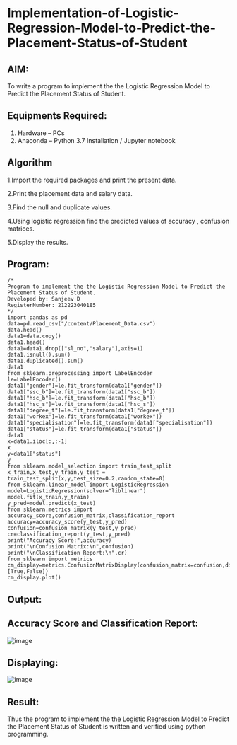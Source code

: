 # Implementation-of-Logistic-Regression-Model-to-Predict-the-Placement-Status-of-Student

## AIM:
To write a program to implement the the Logistic Regression Model to Predict the Placement Status of Student.

## Equipments Required:
1. Hardware – PCs
2. Anaconda – Python 3.7 Installation / Jupyter notebook

## Algorithm
 1.Import the required packages and print the present data.
 
 2.Print the placement data and salary data.
 
 3.Find the null and duplicate values.
 
 4.Using logistic regression find the predicted values of accuracy , confusion matrices.
 
 5.Display the results.

## Program:
```
/*
Program to implement the the Logistic Regression Model to Predict the Placement Status of Student.
Developed by: Sanjeev D
RegisterNumber: 212223040185
*/
import pandas as pd
data=pd.read_csv("/content/Placement_Data.csv")
data.head()
data1=data.copy()
data1.head()
data1=data1.drop(["sl_no","salary"],axis=1)
data1.isnull().sum()
data1.duplicated().sum()
data1
from sklearn.preprocessing import LabelEncoder
le=LabelEncoder()
data1["gender"]=le.fit_transform(data1["gender"])
data1["ssc_b"]=le.fit_transform(data1["ssc_b"])
data1["hsc_b"]=le.fit_transform(data1["hsc_b"])
data1["hsc_s"]=le.fit_transform(data1["hsc_s"])
data1["degree_t"]=le.fit_transform(data1["degree_t"])
data1["workex"]=le.fit_transform(data1["workex"])
data1["specialisation"]=le.fit_transform(data1["specialisation"])
data1["status"]=le.fit_transform(data1["status"])
data1
x=data1.iloc[:,:-1]
x
y=data1["status"]
y
from sklearn.model_selection import train_test_split
x_train,x_test,y_train,y_test = train_test_split(x,y,test_size=0.2,random_state=0)
from sklearn.linear_model import LogisticRegression
model=LogisticRegression(solver="liblinear")
model.fit(x_train,y_train)
y_pred=model.predict(x_test)
from sklearn.metrics import accuracy_score,confusion_matrix,classification_report
accuracy=accuracy_score(y_test,y_pred)
confusion=confusion_matrix(y_test,y_pred)
cr=classification_report(y_test,y_pred)
print("Accuracy Score:",accuracy)
print("\nConfusion Matrix:\n",confusion)
print("\nClassification Report:\n",cr)
from sklearn import metrics
cm_display=metrics.ConfusionMatrixDisplay(confusion_matrix=confusion,display_labels=[True,False])
cm_display.plot()

```

## Output:
## Accuracy Score and Classification Report:
![image](https://github.com/Sanjuwu21/Implementation-of-Logistic-Regression-Model-to-Predict-the-Placement-Status-of-Student/assets/146498969/2c89f236-2ba1-4744-af4c-dff5e459ba0b)
## Displaying:
![image](https://github.com/Sanjuwu21/Implementation-of-Logistic-Regression-Model-to-Predict-the-Placement-Status-of-Student/assets/146498969/de684e17-7054-4a56-9acd-52872c6acce6)




## Result:
Thus the program to implement the the Logistic Regression Model to Predict the Placement Status of Student is written and verified using python programming.
